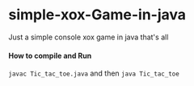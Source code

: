 # simple-xox-Game-in-java
Just a simple console xox game in java that's all

#### How to compile and Run
`javac Tic_tac_toe.java`
and then `java Tic_tac_toe`


